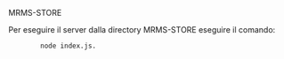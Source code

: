 MRMS-STORE

Per eseguire il server dalla directory MRMS-STORE eseguire il comando:

			node index.js.
